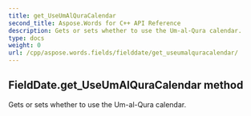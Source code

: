 ```yaml
---
title: get_UseUmAlQuraCalendar
second_title: Aspose.Words for C++ API Reference
description: Gets or sets whether to use the Um-al-Qura calendar. 
type: docs
weight: 0
url: /cpp/aspose.words.fields/fielddate/get_useumalquracalendar/
---
```

## FieldDate.get_UseUmAlQuraCalendar method


Gets or sets whether to use the Um-al-Qura calendar. 

